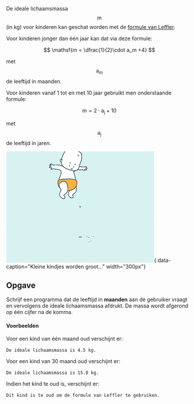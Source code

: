 De ideale lichaamsmassa $$\mathsf{m}$$ (in kg) voor kinderen kan geschat worden met de <a href="https://en.wikipedia.org/wiki/Human_body_weight#cite_note-Ped09-1">formule van Leffler</a>.

Voor kinderen jonger dan één jaar kan dat via deze formule:

$$
\mathsf{m = \dfrac{1}{2}\cdot a_m +4}
$$

met $$\mathsf{a_m}$$ de leeftijd in maanden.

Voor kinderen vanaf 1 tot en met 10 jaar gebruikt men onderstaande formule:

$$
\mathsf{m = 2 \cdot a_j+10}
$$

met $$\mathsf{a_j}$$ de leeftijd in jaren.

![Kleine kindjes worden groot...](media/growing_up.gif "Kleine kindjes worden groot..."){:data-caption="Kleine kindjes worden groot..." width="300px"}

## Opgave
Schrijf een programma dat de leeftijd in **maanden** aan de gebruiker vraagt en vervolgens de ideale lichaamsmassa afdrukt. De massa wordt afgerond op één cijfer na de komma.

#### Voorbeelden
Voor een kind van één maand oud verschijnt er:
```
De ideale lichaamsmassa is 4.5 kg.
```

Voor een kind van 30 maand oud verschijnt er:
```
De ideale lichaamsmassa is 15.0 kg.
```

Indien het kind te oud is, verschijnt er: 
```
Dit kind is te oud om de formule van Leffler te gebruiken.
```
